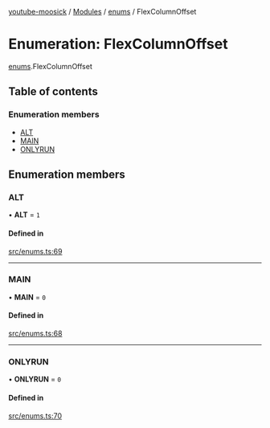 [youtube-moosick](../README.md) / [Modules](../modules.md) / [enums](../modules/enums.md) / FlexColumnOffset

# Enumeration: FlexColumnOffset

[enums](../modules/enums.md).FlexColumnOffset

## Table of contents

### Enumeration members

- [ALT](enums.FlexColumnOffset.md#alt)
- [MAIN](enums.FlexColumnOffset.md#main)
- [ONLYRUN](enums.FlexColumnOffset.md#onlyrun)

## Enumeration members

### ALT

• **ALT** = `1`

#### Defined in

[src/enums.ts:69](https://github.com/EvasiveXkiller/youtube-moosick/blob/dccd770/src/enums.ts#L69)

___

### MAIN

• **MAIN** = `0`

#### Defined in

[src/enums.ts:68](https://github.com/EvasiveXkiller/youtube-moosick/blob/dccd770/src/enums.ts#L68)

___

### ONLYRUN

• **ONLYRUN** = `0`

#### Defined in

[src/enums.ts:70](https://github.com/EvasiveXkiller/youtube-moosick/blob/dccd770/src/enums.ts#L70)
